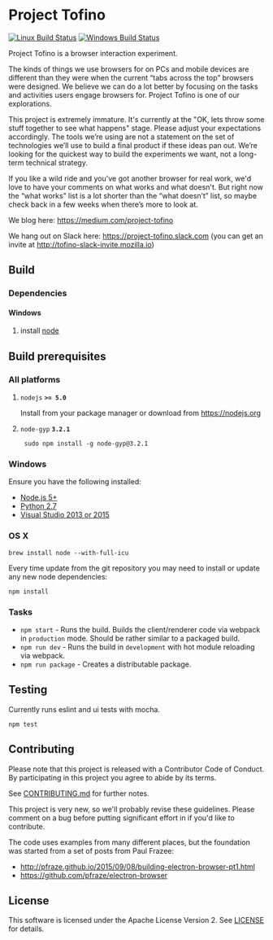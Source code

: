 # Project Tofino

[![Linux Build Status](https://travis-ci.org/mozilla/tofino.svg?branch=master)](https://travis-ci.org/mozilla/tofino)
[![Windows Build Status](https://ci.appveyor.com/api/projects/status/7bf9bqpw24u93kjl/branch/master?svg=true)](https://ci.appveyor.com/project/Mossop/tofino-u1hv8/branch/master)


Project Tofino is a browser interaction experiment.

The kinds of things we use browsers for on PCs and mobile devices are
different than they were when the current “tabs across the top” browsers were
designed.  We believe we can do a lot better by focusing on the tasks and
activities users engage browsers for. Project Tofino is one of our
explorations.

This project is extremely immature.  It's currently at the "OK, lets throw
some stuff together to see what happens" stage. Please adjust your
expectations accordingly.  The tools we’re using are not a statement on
the set of technologies we’ll use to build a final product if these ideas
pan out.  We’re looking for the quickest way to build the experiments we
want, not a long-term technical strategy.

If you like a wild ride and you've got another browser for real work, we'd
love to have your comments on what works and what doesn't.  But right now
the “what works” list is a lot shorter than the “what doesn’t” list, so maybe
check back in a few weeks when there’s more to look at.

We blog here: https://medium.com/project-tofino

We hang out on Slack here: https://project-tofino.slack.com (you can get an invite at http://tofino-slack-invite.mozilla.io)

## Build

### Dependencies

#### Windows

1. install [node](https://nodejs.org/en/) 

## Build prerequisites

### All platforms
1. `nodejs` **`>= 5.0`**

    Install from your package manager or download from https://nodejs.org

2. `node-gyp` **`3.2.1`**

        sudo npm install -g node-gyp@3.2.1

### Windows
Ensure you have the following installed:  

* [Node.js 5+](https://nodejs.org/en/)
* [Python 2.7](https://www.python.org/downloads/)  
* [Visual Studio 2013 or 2015](https://www.visualstudio.com/en-us/products/visual-studio-community-vs.aspx)  

### OS X
```
brew install node --with-full-icu
```

Every time update from the git repository you may need to install or update any new node dependencies:
```
npm install
```

### Tasks

* `npm start` - Runs the build. Builds the client/renderer code via webpack in `production` mode. Should be rather similar to a packaged build.
* `npm run dev` - Runs the build in `development` with hot module reloading via webpack.
* `npm run package` - Creates a distributable package.


## Testing

Currently runs eslint and ui tests with mocha.

```
npm test
```

## Contributing

Please note that this project is released with a Contributor Code of Conduct.
By participating in this project you agree to abide by its terms.

See [CONTRIBUTING.md](/CONTRIBUTING.md) for further notes.

This project is very new, so we'll probably revise these guidelines. Please
comment on a bug before putting significant effort in if you'd like to
contribute.


The code uses examples from many different places, but the foundation was
started from a set of posts from Paul Frazee:

* http://pfraze.github.io/2015/09/08/building-electron-browser-pt1.html
* https://github.com/pfraze/electron-browser


## License

This software is licensed under the Apache License Version 2.
See [LICENSE](/LICENSE) for details.

